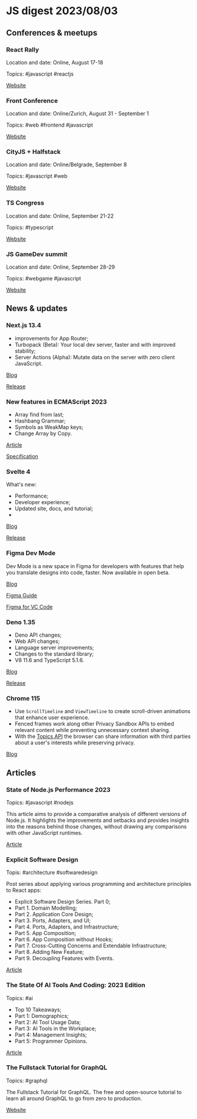 # JS digest 2023/08/03

## Conferences & meetups

### React Rally

Location and date: Online, August 17-18

Topics: #javascript #reactjs

[Website](https://www.reactrally.com/)

### Front Conference

Location and date: Online/Zurich, August 31 - September 1

Topics: #web #frontend #javascript

[Website](https://frontconference.com/)

### CityJS + Halfstack

Location and date: Online/Belgrade, September 8

Topics: #javascript #web

[Website](https://belgrade.cityjsconf.org/)

### TS Congress

Location and date: Online, September 21-22

Topics: #typescript

[Website](https://typescriptcongress.com/)

### JS GameDev summit

Location and date: Online, September 28-29

Topics: #webgame #javascript

[Website](https://jsgamedev.com/)

## News & updates

### Next.js 13.4

- improvements for App Router;
- Turbopack (Beta): Your local dev server, faster and with improved stability;
- Server Actions (Alpha): Mutate data on the server with zero client JavaScript.

[Blog](https://nextjs.org/blog/next-13-4)

[Release](https://github.com/vercel/next.js/releases/tag/v13.4.0)

### New features in ECMAScript 2023

- Array find from last;
- Hashbang Grammar;
- Symbols as WeakMap keys;
- Change Array by Copy.

[Article](https://pawelgrzybek.com/whats-new-in-ecmascript-2023/)

[Specification](https://www.ecma-international.org/wp-content/uploads/ECMA-262_14th_edition_june_2023.pdf)

### Svelte 4

What's new:
- Performance;
- Developer experience;
- Updated site, docs, and tutorial;
- 

[Blog](https://svelte.dev/blog/svelte-4)

[Release](https://github.com/sveltejs/svelte/releases/tag/svelte%404.0.0)

### Figma Dev Mode

Dev Mode is a new space in Figma for developers with features that help you translate designs into code, faster. Now available in open beta.

[Blog](https://www.figma.com/blog/introducing-dev-mode/)

[Figma Guide](https://help.figma.com/hc/en-us/articles/15023124644247-Guide-to-Dev-Mode)

[Figma for VC Code](https://help.figma.com/hc/en-us/articles/15023121296151)

### Deno 1.35

- Deno API changes;
- Web API changes;
- Language server improvements;
- Changes to the standard library;
- V8 11.6 and TypeScript 5.1.6.

[Blog](https://deno.com/blog/v1.35)

[Release](https://github.com/denoland/deno/releases/tag/v1.35.0)

### Chrome 115

- Use `ScrollTimeline` and `ViewTimeline` to create scroll-driven animations that enhance user experience.
- Fenced frames work along other Privacy Sandbox APIs to embed relevant content while preventing unnecessary context sharing.
- With the [Topics API](https://developer.chrome.com/docs/privacy-sandbox/topics/overview/) the browser can share information with third parties about a user's interests while preserving privacy.

[Blog](https://developer.chrome.com/blog/new-in-chrome-115/)

## Articles

### State of Node.js Performance 2023

Topics: #javascript #nodejs

This article aims to provide a comparative analysis of different versions of Node.js. It highlights the improvements and setbacks and provides insights into the reasons behind those changes, without drawing any comparisons with other JavaScript runtimes.

[Article](https://blog.rafaelgss.dev/state-of-nodejs-performance-2023)

### Explicit Software Design

Topis: #architecture #softwaredesign

Post series about applying various programming and architecture principles to React apps:
- Explicit Software Design Series. Part 0;
- Part 1. Domain Modelling;
- Part 2. Application Core Design;
- Part 3. Ports, Adapters, and UI;
- Part 4. Ports, Adapters, and Infrastructure;
- Part 5. App Composition;
- Part 6. App Composition without Hooks;
- Part 7. Cross-Cutting Concerns and Extendable Infrastructure;
- Part 8. Adding New Feature;
- Part 9. Decoupling Features with Events.

[Article](https://bespoyasov.me/blog/explicit-design-10/)

### The State Of AI Tools And Coding: 2023 Edition

Topics: #ai

- Top 10 Takeaways;
- Part 1: Demographics;
- Part 2: AI Tool Usage Data;
- Part 3: AI Tools in the Workplace;
- Part 4: Management Insights;
- Part 5: Programmer Opinions.

[Article](https://zerotomastery.io/blog/the-state-of-ai-tools-and-coding-2023-edition/)

### The Fullstack Tutorial for GraphQL

Topics: #graphql

The Fullstack Tutorial for GraphQL. The free and open-source tutorial to learn all around GraphQL to go from zero to production.

[Website](https://www.howtographql.com/)
